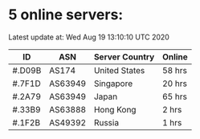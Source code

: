 # 5 online servers:

Latest update at: Wed Aug 19 13:10:10 UTC 2020

| ID | ASN | Server Country | Online |
| -- | --- | -------------- | ------ |
| #.D09B | AS174 | United States | 58 hrs |
| #.7F1D | AS63949 | Singapore | 20 hrs |
| #.2A79 | AS63949 | Japan | 65 hrs |
| #.33B9 | AS63888 | Hong Kong | 2 hrs |
| #.1F2B | AS49392 | Russia | 1 hrs |

